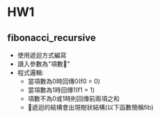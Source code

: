 # HW1

## fibonacci_recursive
* 使用遞迴方式編寫
* 讀入參數為"項數" 
* 程式邏輯:
    * 當項數為0時回傳0(f0 = 0)
    * 當項數為1時回傳1(f1 = 1)
    * 項數不為0或1時則回傳前兩項之和
    * 遞迴的結構會出現樹狀結構(以下函數簡稱fib)
    